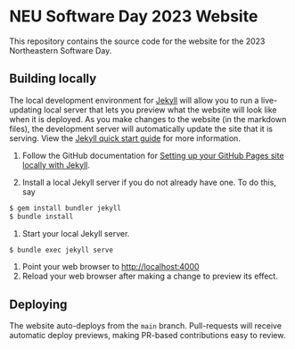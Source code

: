 # NEU Software Day 2023 Website

This repository contains the source code for the website for the 2023 Northeastern Software Day.

## Building locally
The local development environment for [Jekyll](https://jekyllrb.com) will allow you to run a live-updating local server that lets you preview what the website will look like when it is deployed. As you make changes to the website (in the markdown files), the development server will automatically update the site that it is serving. View the [Jekyll quick start guide](https://jekyllrb.com/docs/) for more information.

1. Follow the GitHub documentation for [Setting up your GitHub Pages site locally with Jekyll](https://help.github.com/en/articles/setting-up-your-github-pages-site-locally-with-jekyll).

1. Install a local Jekyll server if you do not already have one.  To do this, say
```bash
$ gem install bundler jekyll
$ bundle install
```
1. Start your local Jekyll server.
```bash
$ bundle exec jekyll serve
```
1. Point your web browser to [http://localhost:4000](http://localhost:4000)
1. Reload your web browser after making a change to preview its effect.

## Deploying
The website auto-deploys from the `main` branch. Pull-requests will receive automatic deploy previews, making PR-based contributions easy to review.